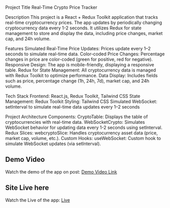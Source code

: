 Project Title
Real-Time Crypto Price Tracker

Description
This project is a React + Redux Toolkit application that tracks real-time cryptocurrency prices. The app  updates by periodically changing cryptocurrency data every 1-2 seconds. It utilizes Redux for state management to store and display the data, including price changes, market cap, and 24h volume.

Features
Simulated Real-Time Price Updates: Prices update every 1–2 seconds to simulate real-time data.
Color-coded Price Changes: Percentage changes in price are color-coded (green for positive, red for negative).
Responsive Design: The app is mobile-friendly, displaying a responsive table.
Redux for State Management: All cryptocurrency data is managed with Redux Toolkit to optimize performance.
Data Display: Includes fields such as price, percentage change (1h, 24h, 7d), market cap, and 24h volume.

Tech Stack
Frontend: React.js, Redux Toolkit, Tailwind CSS
State Management: Redux Toolkit
Styling: Tailwind CSS
Simulated WebSocket: setInterval to simulate real-time data updates every 1–2 seconds

Project Architecture
Components:
CryptoTable: Displays the table of cryptocurrencies with real-time data.
WebSocketCrypto: Simulates WebSocket behavior for updating data every 1-2 seconds using setInterval.
Redux Slices:
webcryptoSlice: Handles cryptocurrency asset data (price, market cap, volume, etc.).
Custom Hooks:
useWebSocket: Custom hook to simulate WebSocket updates (via setInterval).

## Demo Video
Watch the demo of the app on post: [Demo Video Link](https://www.linkedin.com/posts/sumitshrivaas_react-reduxtoolkit-cryptotracker-activity-7321569814500548612-ozzn?utm_source=share&utm_medium=member_desktop&rcm=ACoAAD9VCbkBXT9rJi39N8NdlpgxFadTt_CDbAc)


## Site Live here
Watch the Live of the app: [Live]([https://www.linkedin.com/posts/sumitshrivaas_react-reduxtoolkit-cryptotracker-activity-7321569814500548612-ozzn?utm_source=share&utm_medium=member_desktop&rcm=ACoAAD9VCbkBXT9rJi39N8NdlpgxFadTt_CDbAc](https://chipper-cendol-d61b2b.netlify.app/))

